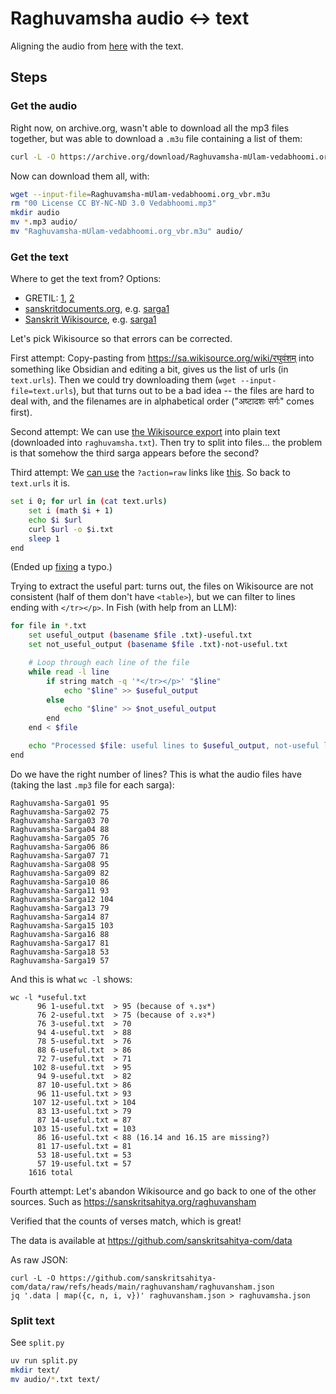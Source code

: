 # Raghuvamsha audio <-> text

Aligning the audio from [here](https://archive.org/details/Raghuvamsha-mUlam-vedabhoomi.org) with the text.

## Steps

### Get the audio

Right now, on archive.org, wasn't able to download all the mp3 files together, but was able to download a `.m3u` file containing a list of them:

```sh
curl -L -O https://archive.org/download/Raghuvamsha-mUlam-vedabhoomi.org/Raghuvamsha-mUlam-vedabhoomi.org_vbr.m3u
```

Now can download them all, with:

```sh
wget --input-file=Raghuvamsha-mUlam-vedabhoomi.org_vbr.m3u
rm "00 License CC BY-NC-ND 3.0 Vedabhoomi.mp3"
mkdir audio
mv *.mp3 audio/
mv "Raghuvamsha-mUlam-vedabhoomi.org_vbr.m3u" audio/
```

### Get the text

Where to get the text from? Options:

- GRETIL: [1](https://gretil.sub.uni-goettingen.de/gretil/1_sanskr/5_poetry/2_kavya/kragh_pu.htm), [2](https://gretil.sub.uni-goettingen.de/gretil/corpustei/transformations/html/sa_kAlidAsa-raghuvaMza.htm)
- [sanskritdocuments.org](https://sanskritdocuments.org/sanskrit/kalidasa/), e.g. [sarga1](https://sanskritdocuments.org/doc_z_misc_major_works/raghuvansha1.html)
- [Sanskrit Wikisource](https://sa.wikisource.org/wiki/%E0%A4%B0%E0%A4%98%E0%A5%81%E0%A4%B5%E0%A4%82%E0%A4%B6%E0%A4%AE%E0%A5%8D), e.g. [sarga1](https://sa.wikisource.org/wiki/%E0%A4%B0%E0%A4%98%E0%A5%81%E0%A4%B5%E0%A4%82%E0%A4%B6%E0%A4%AE%E0%A5%8D/%E0%A4%AA%E0%A5%8D%E0%A4%B0%E0%A4%A5%E0%A4%AE%E0%A4%83_%E0%A4%B8%E0%A4%B0%E0%A5%8D%E0%A4%97%E0%A4%83)

Let's pick Wikisource so that errors can be corrected.

First attempt: Copy-pasting from https://sa.wikisource.org/wiki/रघुवंशम् into something like Obsidian and editing a bit, gives us the list of urls (in `text.urls`). Then we could try downloading them (`wget --input-file=text.urls`), but that turns out to be a bad idea -- the files are hard to deal with, and the filenames are in alphabetical order ("अष्टादशः सर्गः" comes first). 

Second attempt: We can use [the Wikisource export](https://ws-export.wmcloud.org/?lang=sa&title=%E0%A4%B0%E0%A4%98%E0%A5%81%E0%A4%B5%E0%A4%82%E0%A4%B6%E0%A4%AE%E0%A5%8D) into plain text (downloaded into `raghuvamsha.txt`). Then try to split into files... the problem is that somehow the third sarga appears before the second?

Third attempt: We [can use](https://opendata.stackexchange.com/questions/6974/formats-of-texts-from-wikisource/9431#9431) the `?action=raw` links like [this](https://sa.wikisource.org/wiki/%E0%A4%B0%E0%A4%98%E0%A5%81%E0%A4%B5%E0%A4%82%E0%A4%B6%E0%A4%AE%E0%A5%8D/%E0%A4%AA%E0%A5%8D%E0%A4%B0%E0%A4%A5%E0%A4%AE%E0%A4%83_%E0%A4%B8%E0%A4%B0%E0%A5%8D%E0%A4%97%E0%A4%83?action=raw). So back to `text.urls` it is.

```sh
set i 0; for url in (cat text.urls)
    set i (math $i + 1)
    echo $i $url
    curl $url -o $i.txt
    sleep 1
end
```

(Ended up [fixing](https://sa.wikisource.org/w/index.php?title=%E0%A4%B0%E0%A4%98%E0%A5%81%E0%A4%B5%E0%A4%82%E0%A4%B6%E0%A4%AE%E0%A5%8D&diff=404578&oldid=399802) a typo.)

Trying to extract the useful part: turns out, the files on Wikisource are not consistent (half of them don't have `<table>`), but we can filter to lines ending with `</tr></p>`. In Fish (with help from an LLM):

```sh
for file in *.txt
    set useful_output (basename $file .txt)-useful.txt
    set not_useful_output (basename $file .txt)-not-useful.txt

    # Loop through each line of the file
    while read -l line
        if string match -q '*</tr></p>' "$line"
            echo "$line" >> $useful_output
        else
            echo "$line" >> $not_useful_output
        end
    end < $file

    echo "Processed $file: useful lines to $useful_output, not-useful lines to $not_useful_output"
end
```

Do we have the right number of lines? This is what the audio files have (taking the last `.mp3` file for each sarga):

```
Raghuvamsha-Sarga01 95
Raghuvamsha-Sarga02 75
Raghuvamsha-Sarga03 70
Raghuvamsha-Sarga04 88
Raghuvamsha-Sarga05 76
Raghuvamsha-Sarga06 86
Raghuvamsha-Sarga07 71
Raghuvamsha-Sarga08 95
Raghuvamsha-Sarga09 82
Raghuvamsha-Sarga10 86
Raghuvamsha-Sarga11 93
Raghuvamsha-Sarga12 104
Raghuvamsha-Sarga13 79
Raghuvamsha-Sarga14 87
Raghuvamsha-Sarga15 103
Raghuvamsha-Sarga16 88
Raghuvamsha-Sarga17 81
Raghuvamsha-Sarga18 53
Raghuvamsha-Sarga19 57
```

And this is what `wc -l` shows:

```
wc -l *useful.txt
      96 1-useful.txt  > 95 (because of १.३४*)
      76 2-useful.txt  > 75 (because of २.४२*)
      76 3-useful.txt  > 70
      94 4-useful.txt  > 88
      78 5-useful.txt  > 76
      88 6-useful.txt  > 86
      72 7-useful.txt  > 71
     102 8-useful.txt  > 95
      94 9-useful.txt  > 82
      87 10-useful.txt > 86
      96 11-useful.txt > 93
     107 12-useful.txt > 104
      83 13-useful.txt > 79
      87 14-useful.txt = 87
     103 15-useful.txt = 103
      86 16-useful.txt < 88 (16.14 and 16.15 are missing?)
      81 17-useful.txt = 81
      53 18-useful.txt = 53
      57 19-useful.txt = 57
    1616 total
```

Fourth attempt: Let's abandon Wikisource and go back to one of the other sources. Such as https://sanskritsahitya.org/raghuvansham

Verified that the counts of verses match, which is great!

The data is available at https://github.com/sanskritsahitya-com/data

As raw JSON:

```
curl -L -O https://github.com/sanskritsahitya-com/data/raw/refs/heads/main/raghuvansham/raghuvansham.json
jq '.data | map({c, n, i, v})' raghuvansham.json > raghuvamsha.json
```

### Split text

See `split.py`

```sh
uv run split.py
mkdir text/
mv audio/*.txt text/
```

